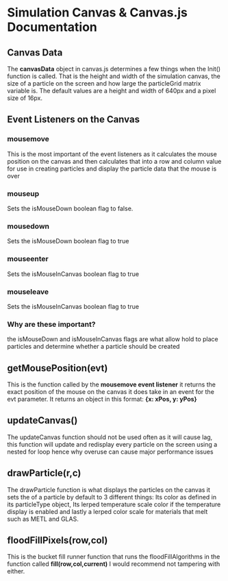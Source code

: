 # Simulation Canvas & Canvas.js Documentation

## Canvas Data

The **canvasData** object in canvas.js determines a few things when the Init() function is called. That is the height and width of the simulation canvas, the size of a particle on the screen and how large the particleGrid matrix variable is. The default values are a height and width of 640px and a pixel size of 16px.

## Event Listeners on the Canvas

### mousemove

This is the most important of the event listeners as it calculates the mouse position on the canvas and then calculates that into a row and column value for use in creating particles and display the particle data that the mouse is over

### mouseup

Sets the isMouseDown boolean flag to false.

### mousedown

Sets the isMouseDown boolean flag to true

### mouseenter

Sets the isMouseInCanvas boolean flag to true

### mouseleave

Sets the isMouseInCanvas boolean flag to true

### Why are these important?

the isMouseDown and isMouseInCanvas flags are what allow hold to place particles and determine whether a particle should be created

## getMousePosition(evt)

This is the function called by the **mousemove event listener** it returns the exact position of the mouse on the canvas it does take in an event for the evt parameter. It returns an object in this format: **{x: xPos, y: yPos}**

## updateCanvas()

The updateCanvas function should not be used often as it will cause lag, this function will update and redisplay every particle on the screen using a nested for loop hence why overuse can cause major performance issues

## drawParticle(r,c)

The drawParticle function is what displays the particles on the canvas it sets the of a particle by default to 3 different things: Its color as defined in its particleType object, Its lerped temperature scale color if the temperature display is enabled and lastly a lerped color scale for materials that melt such as METL and GLAS.

## floodFillPixels(row,col)

This is the bucket fill runner function that runs the floodFillAlgorithms in the function called **fill(row,col,current)** I would recommend not tampering with either.
